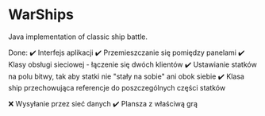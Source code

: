 ﻿# WarShips
Java implementation of classic ship battle. 

Done:
✔️ Interfejs aplikacji
✔️ Przemieszczanie się pomiędzy panelami
✔️ Klasy obsługi sieciowej - łączenie się dwóch klientów
✔️ Ustawianie statków na polu bitwy, tak aby statki nie "stały na sobie" ani obok siebie
✔️ Klasa ship przechowująca referencje do poszczególnych części statków

❌ Wysyłanie przez sieć danych 
✔️ Plansza z właściwą grą
